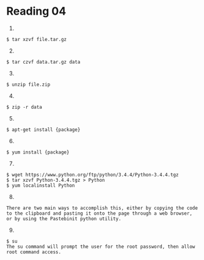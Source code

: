 Reading 04
==========

1.

	$ tar xzvf file.tar.gz
	
2.

	$ tar czvf data.tar.gz data
	
3.

	$ unzip file.zip
	
4.

	$ zip -r data
	
5.

	$ apt-get install {package}
	
6.

	$ yum install {package}
	
7.

	$ wget https://www.python.org/ftp/python/3.4.4/Python-3.4.4.tgz
	$ tar xzvf Python-3.4.4.tgz > Python
	$ yum localinstall Python
	
8.

	There are two main ways to accomplish this, either by copying the code to the clipboard and pasting it onto the page through a web browser, or by using the Pastebinit python utility.
	
9.

	$ su
	The su command will prompt the user for the root password, then allow root command access.